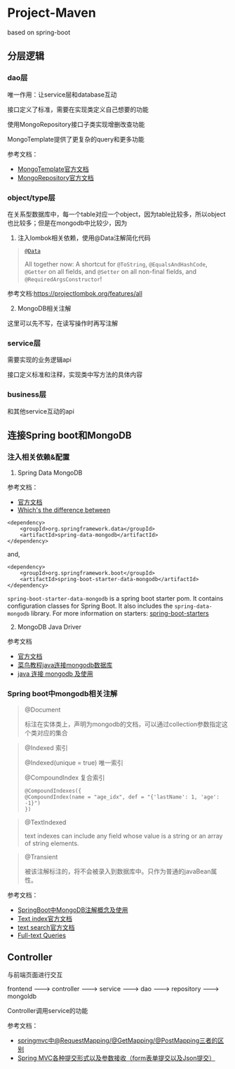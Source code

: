 # Project-Maven
based on spring-boot

## 分层逻辑

### dao层

唯一作用：让service层和database互动

接口定义了标准，需要在实现类定义自己想要的功能

使用MongoRepository接口子类实现增删改查功能

MongoTemplate提供了更复杂的query和更多功能



参考文档：

- [MongoTemplate官方文档](https://docs.spring.io/spring-data/mongodb/docs/3.0.0.RELEASE/reference/html/#mongo-template)
- [MongoRepository官方文档](https://spring.io/guides/gs/accessing-data-mongodb/)

### object/type层

在关系型数据库中，每一个table对应一个object，因为table比较多，所以object也比较多；但是在mongodb中比较少，因为

1. 注入lombok相关依赖，使用@Data注解简化代码

> [`@Data`](https://projectlombok.org/features/Data) 
>
> All together now: A shortcut for `@ToString`, `@EqualsAndHashCode`, `@Getter` on all fields, and `@Setter` on all non-final fields, and `@RequiredArgsConstructor`!

参考文档:https://projectlombok.org/features/all

2. MongoDB相关注解

这里可以先不写，在读写操作时再写注解

### service层

需要实现的业务逻辑api

接口定义标准和注释，实现类中写方法的具体内容



### business层

和其他service互动的api



## 连接Spring boot和MongoDB

### 注入相关依赖&配置

1. Spring Data MongoDB

参考文档：

- [官方文档](https://docs.spring.io/spring-data/mongodb/docs/3.0.0.RELEASE/reference/html/#mongo.core)
- [Which's the difference between](https://stackoverflow.com/questions/52425966/spring-spring-data-mongodb-or-spring-boot-starter-data-mongodb)

```
<dependency>
    <groupId>org.springframework.data</groupId>
    <artifactId>spring-data-mongodb</artifactId>
</dependency>
```

and,

```
<dependency>
    <groupId>org.springframework.boot</groupId>
    <artifactId>spring-boot-starter-data-mongodb</artifactId>
</dependency>
```

`spring-boot-starter-data-mongodb` is a spring boot starter pom. It contains configuration classes for Spring Boot. It also includes the `spring-data-mongodb` library. For more information on starters: [spring-boot-starters](https://www.baeldung.com/spring-boot-starters)

2. MongoDB Java Driver

参考文档

- [官方文档](https://docs.mongodb.com/drivers/java)
- [菜鸟教程java连接mongodb数据库](https://www.runoob.com/mongodb/mongodb-java.html)
- [java 连接 mongodb 及使用](https://www.cnblogs.com/ooo0/p/11362933.html)

### Spring boot中mongodb相关注解

>@Document
>
>标注在实体类上，声明为mongodb的文档，可以通过collection参数指定这个类对应的集合

>@Indexed 索引
>
>@Indexed(unique = true) 唯一索引
>
>@CompoundIndex 复合索引
>
>```
>@CompoundIndexes({
>@CompoundIndex(name = "age_idx", def = "{'lastName': 1, 'age': -1}")
>})
>```

>@TextIndexed
>
>text indexes can include any field whose value is a string or an array of string elements.
>
>

>@Transient
>
>被该注解标注的，将不会被录入到数据库中。只作为普通的javaBean属性。

参考文档：

- [SpringBoot中MongoDB注解概念及使用](https://blog.csdn.net/tianyaleixiaowu/article/details/73530679)
- [Text index官方文档](https://docs.mongodb.com/manual/core/index-text/)
- [text search官方文档](https://docs.mongodb.com/manual/text-search/)
- [Full-text Queries](https://docs.spring.io/spring-data/mongodb/docs/current/reference/html/#mongo.textsearch)

## Controller

与前端页面进行交互

frontend ---> controller ---> service ---> dao ---> repository ---> mongoldb

Controller调用service的功能



参考文档：

- [springmvc中@RequestMapping/@GetMapping/@PostMapping三者的区别](https://blog.csdn.net/weixin_39220472/article/details/80813111?utm_medium=distribute.pc_relevant.none-task-blog-BlogCommendFromMachineLearnPai2-1.channel_param&depth_1-utm_source=distribute.pc_relevant.none-task-blog-BlogCommendFromMachineLearnPai2-1.channel_param)
- [Spring MVC各种提交形式以及参数接收（form表单提交以及Json提交）](https://blog.csdn.net/u014534808/article/details/84667859)

